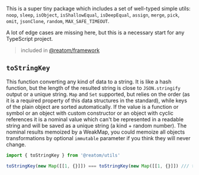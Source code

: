 This is a super tiny package which includes a set of well-typed simple utils: `noop`, `sleep`, `isObject`, `isShallowEqual`, `isDeepEqual`, `assign`, `merge`, `pick`, `omit`, `jsonClone`, `random`, `MAX_SAFE_TIMEOUT`.

A lot of edge cases are missing here, but this is a necessary start for any TypeScript project.

> included in [@reatom/framework](https://www.reatom.dev/packages/framework)

## `toStringKey`

This function converting any kind of data to a string. It is like a hash function, but the length of the resulted string is close to `JSON.stringify` output or a unique string. `Map` and `Set` supported, but relies on the order (as it is a required property of this data structures in the standard), while keys of the plain object are sorted automatically. If the value is a function or symbol or an object with custom constructor or an object with cyclic references it is a nominal value which can't be represented in a readable string and will be saved as a unique string (a kind + random number). The nominal results memoized by a WeakMap, you could memoize all objects transformations by optional `immutable` parameter if you think they will never change.

```ts
import { toStringKey } from '@reatom/utils'

toStringKey(new Map([[1, {}]]) === toStringKey(new Map([[1, {}]]) /// true
```
